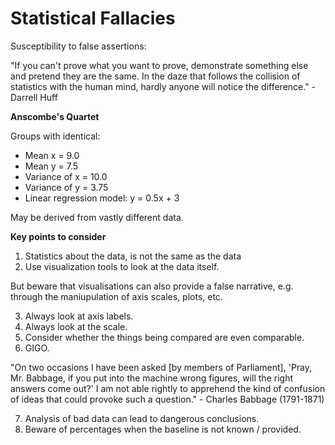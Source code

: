 # Statistical Fallacies

Susceptibility to false assertions:

"If you can't prove what you want to prove, demonstrate something else and pretend they are the same. In the daze that follows the collision of statistics with the human mind, hardly anyone will notice the difference." - Darrell Huff

**Anscombe's Quartet**

Groups with identical:

- Mean x = 9.0
- Mean y = 7.5
- Variance of x = 10.0
- Variance of y = 3.75
- Linear regression model: y = 0.5x + 3

May be derived from vastly different data.

**Key points to consider**

1. Statistics about the data, is not the same as the data
2. Use visualization tools to look at the data itself.

But beware that visualisations can also provide a false narrative, e.g. through the maniupulation of axis scales, plots, etc.

3. Always look at axis labels.
4. Always look at the scale.
5. Consider whether the things being compared are even comparable.
6. GIGO.

"On two occasions I have been asked [by members of Parliament], 'Pray, Mr. Babbage, if you put into the machine wrong figures, will the right answers come out?' I am not able rightly to apprehend the kind of confusion of ideas that could provoke such a question." - Charles Babbage (1791-1871)

7. Analysis of bad data can lead to dangerous conclusions.
8. Beware of percentages when the baseline is not known / provided.
